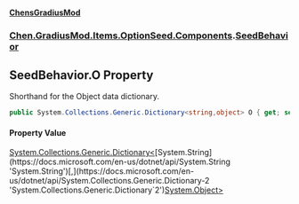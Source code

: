 
#### [ChensGradiusMod](./index 'index')

### [Chen.GradiusMod.Items.OptionSeed.Components](./DLK6-XagJC8yDTIwBWv4gg 'Chen.GradiusMod.Items.OptionSeed.Components').[SeedBehavior](./DzDEYY3b5XN15kC+ypLh7A 'Chen.GradiusMod.Items.OptionSeed.Components.SeedBehavior')

## SeedBehavior.O Property
Shorthand for the Object data dictionary.  
```csharp
public System.Collections.Generic.Dictionary<string,object> O { get; set; }
```

#### Property Value
[System.Collections.Generic.Dictionary&lt;](https://docs.microsoft.com/en-us/dotnet/api/System.Collections.Generic.Dictionary-2 'System.Collections.Generic.Dictionary`2')[System.String](https://docs.microsoft.com/en-us/dotnet/api/System.String 'System.String')[,](https://docs.microsoft.com/en-us/dotnet/api/System.Collections.Generic.Dictionary-2 'System.Collections.Generic.Dictionary`2')[System.Object](https://docs.microsoft.com/en-us/dotnet/api/System.Object 'System.Object')[&gt;](https://docs.microsoft.com/en-us/dotnet/api/System.Collections.Generic.Dictionary-2 'System.Collections.Generic.Dictionary`2')  
